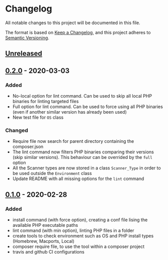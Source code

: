 # Changelog
All notable changes to this project will be documented in this file.

The format is based on [Keep a Changelog](https://keepachangelog.com/en/1.0.0/),
and this project adheres to [Semantic Versioning](https://semver.org/spec/v2.0.0.html).

## [Unreleased]

## [0.2.0] - 2020-03-03

### Added

- No-local option for lint command. Can be used to skip all local PHP binaries for linting targeted files
- Full option for lint command. Can be used to force using all PHP binaries (even if another similar version has already been used)
- New test file for `OS` class

### Changed

- Require file now search for parent directory containing the composer.json
- The lint command now filters PHP binaries comparing their versions (skip similar versions). This behaviour can be overrided by the `full` option
- All the Scanner types are now stored in a class `Scanner_Type` in order to be used outside the `Environment` class
- Update README with all missing options for the `lint` command

## [0.1.0] - 2020-02-28

### Added

- install command (with force option), creating a conf file lising the available PHP executable paths
- lint command (with min option), linting PHP files in a folder
- create tools to check environment such as OS and PHP install types (Homebrew, Macports, Local)
- composer require file, to use the tool within a composer project
- travis and github CI configurations

[Unreleased]: https://github.com/kranack/lint-tool/compare/v0.2.0...HEAD
[0.2.0]: https://github.com/kranack/lint-tool/compare/v0.1.0...v0.2.0
[0.1.0]: https://github.com/kranack/lint-tool/releases/tag/v0.1.0